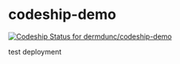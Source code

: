 codeship-demo
=============

[ ![Codeship Status for dermdunc/codeship-demo](https://codeship.io/projects/4f40f560-3087-0132-1e27-7a5f7278aa04/status)](https://codeship.io/projects/39842)

test deployment
